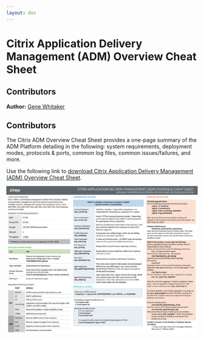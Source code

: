 ```yaml
---
layout: doc
---
```

# Citrix Application Delivery Management (ADM) Overview Cheat Sheet

## Contributors

**Author:** [Gene Whitaker](mailto:gene.whitaker@citrix.com)

## Contributors

The Citrix ADM Overview Cheat Sheet provides a one-page summary of the ADM Platform detailing in the following: system requirements, deployment modes, protocols & ports, common log files, common issues/failures, and more.

Use the following link to [download Citrix Application Delivery Management (ADM) Overview Cheat Sheet](/en-us/tech-zone/learn/downloads/diagrams-posters_cheat-sheet-adm.pdf).

[![Cheat Sheet](/en-us/tech-zone/learn/media/diagrams-posters_cheat-sheet-adm_1.png)](/en-us/tech-zone/learn/downloads/diagrams-posters_cheat-sheet-adm.pdf)
